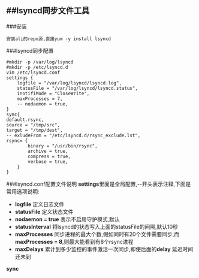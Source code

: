 ##lsyncd同步文件工具
------
###安装

	安装ali的repo源,直接yum -y install lsyncd

###lsyncd同步配置

	#mkdir -p /var/log/lsyncd
	#mkdir -p /etc/lsyncd.d
	vim /etc/lsyncd.conf
	settings {
		logfile = "/var/log/lsyncd/lsyncd.log",
		statusFile = "/var/log/lsyncd/lsyncd.status",
		inotifiMode = "CloseWrite",
		maxProcesses = 7,
		-- nodaemon = true,
	}
	sync{
	default.rsync,
	source = "/tmp/src",
	target = "/tmp/dest",
	-- exludeFrom = "/etc/lsyncd.d/rsync_exclude.lst",
	rsync= {
			binary = "/usr/bin/rsync",
			archive = true,
			compress = true,
			verbose = true,
		}
	}

###lsyncd.conf配置文件说明
**settings**里面是全局配置,--开头表示注释,下面是常用选项说明:

+ **logfile** 定义日志文件
+ **statusFile** 定义状态文件
+ **nodaemon = true** 表示不启用守护模式,默认
+ **statusInterval** 将lsyncd的状态写入上面的statusFile的间隔,默认10秒
+ **maxProcesses** 同步进程的最大个数,假如同时有20个文件需要同步,而 **maxProcesses = 8**,则最大能看到有8个rsync进程
+ **maxDelays** 累计到多少监控的事件激活一次同步,即使后面的**delay** 延迟时间还未到

**sync**

